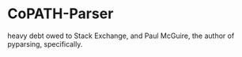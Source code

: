 CoPATH-Parser
=============
heavy debt owed to Stack Exchange, and Paul McGuire, the author of pyparsing, specifically.